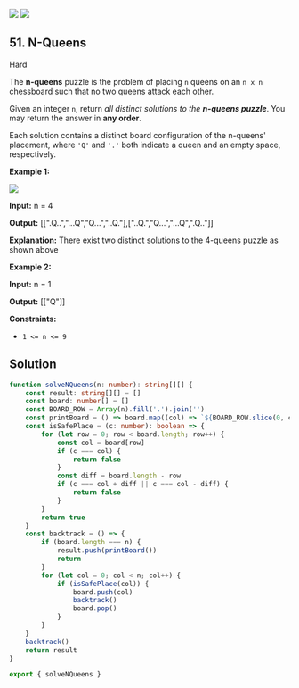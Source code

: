 [![](https://img.shields.io/github/stars/LeetCode-in-TypeScript/LeetCode-in-TypeScript?label=Stars&style=flat-square)](https://github.com/LeetCode-in-TypeScript/LeetCode-in-TypeScript)
[![](https://img.shields.io/github/forks/LeetCode-in-TypeScript/LeetCode-in-TypeScript?label=Fork%20me%20on%20GitHub%20&style=flat-square)](https://github.com/LeetCode-in-TypeScript/LeetCode-in-TypeScript/fork)

## 51\. N-Queens

Hard

The **n-queens** puzzle is the problem of placing `n` queens on an `n x n` chessboard such that no two queens attack each other.

Given an integer `n`, return _all distinct solutions to the **n-queens puzzle**_. You may return the answer in **any order**.

Each solution contains a distinct board configuration of the n-queens' placement, where `'Q'` and `'.'` both indicate a queen and an empty space, respectively.

**Example 1:**

![](https://assets.leetcode.com/uploads/2020/11/13/queens.jpg)

**Input:** n = 4

**Output:** [[".Q..","...Q","Q...","..Q."],["..Q.","Q...","...Q",".Q.."]]

**Explanation:** There exist two distinct solutions to the 4-queens puzzle as shown above 

**Example 2:**

**Input:** n = 1

**Output:** [["Q"]] 

**Constraints:**

*   `1 <= n <= 9`

## Solution

```typescript
function solveNQueens(n: number): string[][] {
    const result: string[][] = []
    const board: number[] = []
    const BOARD_ROW = Array(n).fill('.').join('')
    const printBoard = () => board.map((col) => `${BOARD_ROW.slice(0, col)}Q${BOARD_ROW.slice(col + 1)}`)
    const isSafePlace = (c: number): boolean => {
        for (let row = 0; row < board.length; row++) {
            const col = board[row]
            if (c === col) {
                return false
            }
            const diff = board.length - row
            if (c === col + diff || c === col - diff) {
                return false
            }
        }
        return true
    }
    const backtrack = () => {
        if (board.length === n) {
            result.push(printBoard())
            return
        }
        for (let col = 0; col < n; col++) {
            if (isSafePlace(col)) {
                board.push(col)
                backtrack()
                board.pop()
            }
        }
    }
    backtrack()
    return result
}

export { solveNQueens }
```